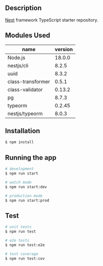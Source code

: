 ## Description

[Nest](https://github.com/nestjs/nest) framework TypeScript starter repository.


## Modules Used
| name              | version |
|-------------------|---------|
| Node.js           | 18.0.0  |
| nestjs/cli        | 8.2.5   |
| uuid              | 8.3.2   |
| class-transformer | 0.5.1   |
| class-validator   | 0.13.2  |
| pg                | 8.7.3   |
| typeorm           | 0.2.45  |
| nestjs/typeorm    | 8.0.3   |

## Installation

```bash
$ npm install
```

## Running the app

```bash
# development
$ npm run start

# watch mode
$ npm run start:dev

# production mode
$ npm run start:prod
```

## Test

```bash
# unit tests
$ npm run test

# e2e tests
$ npm run test:e2e

# test coverage
$ npm run test:cov
```

